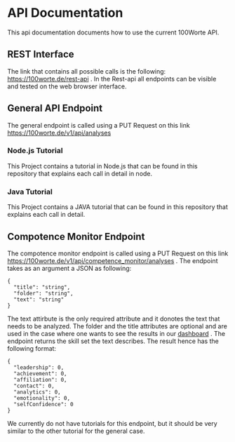 # API Documentation
This api documentation documents how to use the current 100Worte API. 



## REST Interface	
The link that contains all possible calls is the following: https://100worte.de/rest-api . In the Rest-api all endpoints can be visible and tested on the web browser interface.

## General API Endpoint 

The general endpoint is called using a PUT Request on this link https://100worte.de/v1/api/analyses 

### Node.js Tutorial
This Project contains a tutorial in Node.js that can be found in this repository that explains each call in detail in node.


### Java Tutorial
This Project contains a JAVA tutorial that can be found in this repository that explains each call in detail.

## Compotence Monitor Endpoint

The compotence monitor endpoint is called using a PUT Request on this link https://100worte.de/v1/api/competence_monitor/analyses .
The endpoint takes as an argument a JSON as following:
```
{
  "title": "string",
  "folder": "string",
  "text": "string"
}
```
The text attirbute is the only required attribute and it donotes the text that needs to be analyzed. 
The folder and the title attributes are optional and are used in the case where one wants to see the results in our [dashboard](https://www.100worte.de/dashboard) .
The endpoint returns the skill set the text describes. 
The result hence has the following format:
```
{
  "leadership": 0,
  "achievement": 0,
  "affiliation": 0,
  "contact": 0,
  "analytics": 0,
  "emotionality": 0,
  "selfConfidence": 0
}
```
We currently do not have tutorials for this endpoint, but it should be very similar to the other tutorial for the general case.


